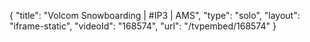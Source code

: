 {
    "title": "Volcom Snowboarding | #IP3 | AMS",
    "type": "solo",
    "layout": "iframe-static",
    "videoId": "168574",
    "url": "\/tvpembed\/168574"
}